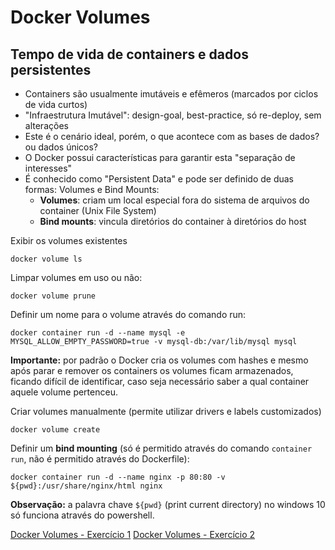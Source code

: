 # Docker Volumes

## Tempo de vida de containers e dados persistentes

- Containers são usualmente imutáveis e efêmeros (marcados por ciclos de vida curtos)
- "Infraestrutura Imutável": design-goal, best-practice, só re-deploy, sem alterações
- Este é o cenário ideal, porém, o que acontece com as bases de dados? ou dados únicos?
- O Docker possui características para garantir esta "separação de interesses"
- É conhecido como "Persistent Data" e pode ser definido de duas formas: Volumes e Bind Mounts:
  - **Volumes**: criam um local especial fora do sistema de arquivos do container (Unix File System)
  - **Bind mounts**: vincula diretórios do container à diretórios do host

Exibir os volumes existentes

```docker
docker volume ls
```

Limpar volumes em uso ou não:

```docker
docker volume prune
```

Definir um nome para o volume através do comando run:

```docker
docker container run -d --name mysql -e MYSQL_ALLOW_EMPTY_PASSWORD=true -v mysql-db:/var/lib/mysql mysql
```

**Importante:** por padrão o Docker cria os volumes com hashes e mesmo após parar e remover os containers os volumes ficam armazenados, ficando difícil de identificar, caso seja necessário saber a qual container aquele volume pertenceu.

Criar volumes manualmente (permite utilizar drivers e labels customizados)

```docker
docker volume create
```

Definir um **bind mounting** (só é permitido através do comando `container run`, não é permitido através do Dockerfile):

```docker
docker container run -d --name nginx -p 80:80 -v ${pwd}:/usr/share/nginx/html nginx
```

**Observação:** a palavra chave `${pwd}` (print current directory) no windows 10 só funciona através do powershell.

[Docker Volumes - Exercício 1](basics/volumes_assingment_1.md)
[Docker Volumes - Exercício 2](basics/volumes-assingment-2/volumes_assingment_2.md)
